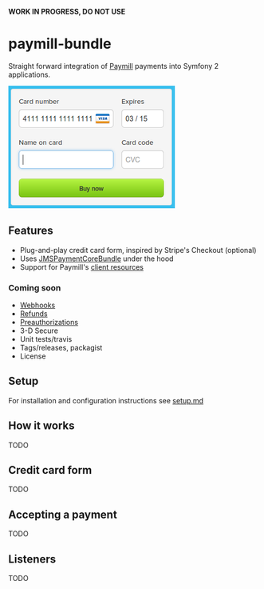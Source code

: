 **WORK IN PROGRESS, DO NOT USE**

# paymill-bundle
Straight forward integration of [Paymill](http://paymill.com) payments into Symfony 2 applications.

![Credit card form screenshot](Resources/doc/form.png)

## Features

* Plug-and-play credit card form, inspired by Stripe's Checkout (optional)
* Uses [JMSPaymentCoreBundle](https://github.com/schmittjoh/JMSPaymentCoreBundle) under the hood
* Support for Paymill's [client resources](https://www.paymill.com/it-it/documentation-3/reference/api-reference/#clients)

### Coming soon

* [Webhooks](https://www.paymill.com/it-it/documentation-3/reference/api-reference/#webhooks)
* [Refunds](https://www.paymill.com/it-it/documentation-3/reference/api-reference/#refunds)
* [Preauthorizations](https://www.paymill.com/it-it/documentation-3/reference/api-reference/#preauthorizations)
* 3-D Secure
* Unit tests/travis
* Tags/releases, packagist
* License

## Setup
For installation and configuration instructions see [setup.md](Resources/doc/setup.md)

## How it works
TODO

## Credit card form
TODO

## Accepting a payment
TODO

## Listeners
TODO